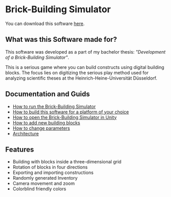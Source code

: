 # Brick-Building Simulator

You can download this software [here](https://github.com/DerHyper/Brick-Building-Simulator/releases/).

## What was this Software made for?
This software was developed as a part of my bachelor thesis: _"Development of a Brick-Building Simulator"_.

This is a serious game where you can build constructs using digital building blocks. The focus lies on digitizing the serious play method used for analyzing scientific theses at the Heinrich-Heine-Universität Düsseldorf.

## Documentation and Guids
+ [How to run the Brick-Building Simulator](/Docs/How-To-Run.md)
+ [How to build this software for a platform of your choice](/Docs/How-To-Build.md)
+ [How to open the Brick-Building Simulator in Unity](/Docs/Open-In-Unity.md)
+ [How to add new building blocks](/Docs/Add-New-Blocks.md)
+ [How to change parameters](/Docs/Changing-Parameters.md)
+ [Architecture](/Docs/Architecture.md)

## Features
+ Building with blocks inside a three-dimensional grid
+ Rotation of blocks in four directions
+ Exporting and importing constructions
+ Randomly generated Inventory
+ Camera movement and zoom
+ Colorblind friendly colors